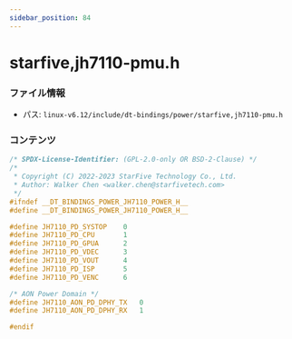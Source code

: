 ```yaml
---
sidebar_position: 84
---
```

# starfive,jh7110-pmu.h

### ファイル情報

- パス: `linux-v6.12/include/dt-bindings/power/starfive,jh7110-pmu.h`

### コンテンツ

```h
/* SPDX-License-Identifier: (GPL-2.0-only OR BSD-2-Clause) */
/*
 * Copyright (C) 2022-2023 StarFive Technology Co., Ltd.
 * Author: Walker Chen <walker.chen@starfivetech.com>
 */
#ifndef __DT_BINDINGS_POWER_JH7110_POWER_H__
#define __DT_BINDINGS_POWER_JH7110_POWER_H__

#define JH7110_PD_SYSTOP	0
#define JH7110_PD_CPU		1
#define JH7110_PD_GPUA		2
#define JH7110_PD_VDEC		3
#define JH7110_PD_VOUT		4
#define JH7110_PD_ISP		5
#define JH7110_PD_VENC		6

/* AON Power Domain */
#define JH7110_AON_PD_DPHY_TX	0
#define JH7110_AON_PD_DPHY_RX	1

#endif

```

